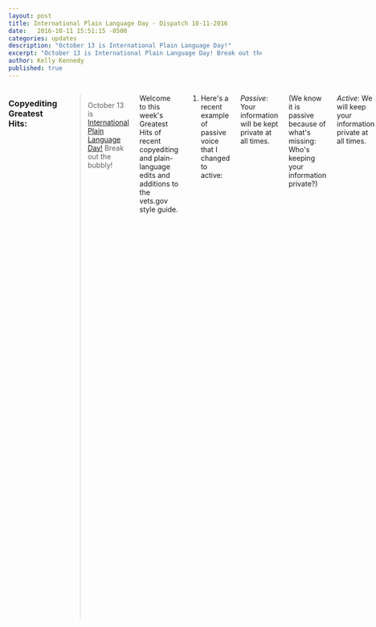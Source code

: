 ```yaml
---
layout: post
title: International Plain Language Day - Dispatch 10-11-2016
date:   2016-10-11 15:51:15 -0500
categories: updates
description: "October 13 is International Plain Language Day!"
excerpt: "October 13 is International Plain Language Day! Break out the bubbly!"
author: Kelly Kennedy
published: true
---
```


<div class="row">
<div class="small-12 medium-9 medium-centered columns" markdown="1">


### Copyediting Greatest Hits:

>October 13 is [International Plain Language Day!](http://www.iplainday.org/) Break out the bubbly!

Welcome to this week's Greatest Hits of recent copyediting and
plain-language edits and additions to the vets.gov style guide.

1) Here's a recent example of passive voice that I changed to active:

*Passive*: Your information will be kept private at all times.

(We know it is passive because of what's missing: Who's keeping your
information private?)

*Active*: We will keep your information private at all times.

2) Danielle tipped me off to a low-literacy guideline for word choice that I'll be adding to the style guide that has to do with the number of syllables in a word. CDC's "Simply Put: A Guide for Creating Easy-to-Understand Materials" says, "Use words with 1-2 two syllables when you can." Danielle and I were thinking that our vets.gov rule would say
something like: "Use 1 and 2 syllable words when you can, 3 if needed, and 4 only when there's no other alternative." It'll be a general guideline. This topic came up because we were using the words "participate" and "participation" in some text. That's too many syllables!

3) Here's an example of a sentence I rewrote to make our tone more conversational:

*Before*: To confirm enrollment hours, you may call 1-866-441-6075.

*After*: Call first to make sure it's open when you want to come in:
1-866-441-6075.

Have a great week, everyone!

- Beth Potts

---

### Plain Language:

- As health companies, inspired both by the Plain Writing Act and the Affordable Care Act, work to write materials that customers understand, [O'Dwyer's Joel Machak explains](http://www.odwyerpr.com/story/public/7678/2016-10-06/quest-for-health-literacy.html) "plain language" means more than "short sentences."

### Human-Centered Design:

- Tulane University is the 40th facility to create a Design for America studio, and its students will soon begin using human-centered design to create positive change in their communities, [the university reports](http://news.tulane.edu/news/problem-solving-through-design).

### Open Data:

- The CIA uses open data to predict social unrest as part of its "anticipatory intelligence" methods, [reports The Fiscal Times](http://www.thefiscaltimes.com/2016/10/05/How-CIA-Uses-Big-Data-Predict-Social-Unrest).


- And, [Technical.ly reflects on](http://technical.ly/dc/2016/10/07/white-house-open-data-innovation-summit/) the good and bad at the White House Open Data Summit. Curing cancer? Good. Having to consider suing the White House to gain information? Bad.

- The White House also unveiled 29 new tools that were created using federal data, [reports fedscoop](http://fedscoop.com/white-house-unveils-new-digital-tools-using-federal-open-data).

### Open Government:

- [The Sunlight Foundation has two questions](http://sunlightfoundation.com/blog/2016/10/07/the-importance-of-being-transparent-clinton-and-trump-need-to-answer-these-opengov-questions/) for presidential candidates Donald Trump and Hillary Clinton: Will they be transparent? And are they committed to more open-data processes within the government?

- [U.S. Chief Data Scientist DJ Patil tells Nextgov](http://www.nextgov.com/cio-briefing/2016/10/how-publicly-posting-data-can-cut-through-red-tape/132168/)
the federal government is at the early stages of open data, but that posting data sets will help people cut through red tape.

- California just built the first state data portal built on open source, [reports
statescoop](http://statescoop.com/california-becomes-first-state-to-launch-open-source-open-data-portal).


### Vet Love:

- Veterans continue to beg the government for help diagnosing and treating illnesses the Vets believe should be service-connected to open burn pits in Iraq and Afghanistan that consumed as much as 240 tons of trash a day, [reports Military Times](http://www.militarytimes.com/articles/burn-pits-obama-letter?utm_source=3DSailthru&utm_medium=3Demail&utm_campaign=3DMil%20EBB%2010.7.16&utm_term=3DEditorial%20-%20Military%20-%20Early%20Bird%20Brief).

- A Marine Corps Veteran who lost four limbs when a bomb exploded in Afghanistan received a double arm transplant, [reports the San Diego Union-Tribune](http://www.sandiegouniontribune.com/news/whats-now/sd-me-marine-arm-transplant-20161006-story.html?utm_source=3DSailthru&utm_medium=3Demail&utm_campaign=3DMil%20EBB%2010.7.16&utm_term=3DEditorial%20-%20Military%20-%20Early%20Bird%20Brief).

- The post-9/11 Veteran-unemployment rate has dropped again to near-record lows, [reports Military Times](http://www.militarytimes.com/articles/post-9-11-veteran-unemployment-down-again-in-september?utm_source=3DSailthru&utm_medium=3Demail&utm_campaign=3DEarly%20Bird%20Brief%2010.10.2016&utm_term=3DEditorial%20-%20Military%20-%20Early%20Bird%20Brief).

### Vet Politics:

- Sen. John McCain, R-Arizona, has agreed to drop a provision in the National Defense Authorization Act that would have limited Veterans preference to a one-time use, [reports Military Times](http://www.militarytimes.com/articles/mccain-veterans-hiring-preference-ndaa?utm_source=3DSailthru&utm_medium=3Demail&utm_campaign=3DMil%20EBB%2010.7.16&utm_term=3DEditorial%20-%20Military%20-%20Early%20Bird%20Brief).

- After Veterans who made calls to Veterans Affairs' suicide hotline were sent to voicemail, lawmakers are demanding proof that steps have been taken to fix the problem, [reports The Hill](http://thehill.com/policy/defense/299410-lawmakers-push-va-on-fixes-to-veterans-suicide-hotline?utm_source=3DSailthru&utm_medium=3Demail&utm_campaign=3DEBB%2010.6.16&utm_term=3DEditorial%20-%20Military%20-%20Early%20Bird%20Brief).

### What we're reading:

- Women are more than twice as likely to quit the tech industry as men, and [Rachel Thomas writes at Medium](https://medium.com/tech-diversity-files/the-real-reason-women-quit-tech-and-how-to-address-it-6dfb606929fd#.5pv2ps300) that it's because even companies that pride themselves on diversity may not provide women with the same opportunities.

- Some habits help you build time for yourself or can lead you to be more successful; others just keep you from being ridiculously annoying. [Travis Bradberry, coauthor of Emotional Intelligence: 2.0, recommends](https://www.linkedin.com/pulse/bad-habits-you-must-eliminate-from-your-daily-routine-bradberry) not keeping the phone in the bedroom, but also putting the phone away while you're talking to other people. Beyond being rude, it pulls your focus away from the conversation. Also, don't think about toxic people.